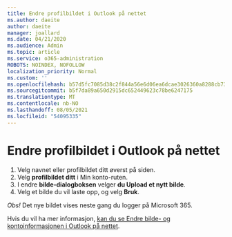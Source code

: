 ```yaml
---
title: Endre profilbildet i Outlook på nettet
ms.author: daeite
author: daeite
manager: joallard
ms.date: 04/21/2020
ms.audience: Admin
ms.topic: article
ms.service: o365-administration
ROBOTS: NOINDEX, NOFOLLOW
localization_priority: Normal
ms.custom: ''
ms.openlocfilehash: b57d5fc7085d38c2f844a56e6d06ea6dcae3026360a8288cb73baed5d1280a05
ms.sourcegitcommit: b5f7da89a650d2915dc652449623c78be6247175
ms.translationtype: MT
ms.contentlocale: nb-NO
ms.lasthandoff: 08/05/2021
ms.locfileid: "54095335"
---
```

# <a name="change-your-profile-picture-in-outlook-on-the-web"></a>Endre profilbildet i Outlook på nettet

1. Velg navnet eller profilbildet ditt øverst på siden.
1. Velg **profilbildet ditt** i Min konto-ruten.
1. I endre **bilde-dialogboksen** velger **du Upload et nytt bilde**.
1. Velg et bilde du vil laste opp, og velg **Bruk**.

*Obs!* Det nye bildet vises neste gang du logger på Microsoft 365.

Hvis du vil ha mer informasjon, [kan du se Endre bilde- og kontoinformasjonen i Outlook på nettet](https://support.office.com/article/b2dbb289-851d-4bed-93c3-3e136f5659ec).
